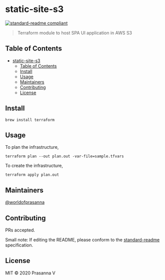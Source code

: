 # static-site-s3

[![standard-readme compliant](https://img.shields.io/badge/standard--readme-OK-green.svg?style=flat-square)](https://github.com/RichardLitt/standard-readme)

> Terraform module to host SPA UI application in AWS S3

## Table of Contents

- [static-site-s3](#static-site-s3)
  - [Table of Contents](#table-of-contents)
  - [Install](#install)
  - [Usage](#usage)
  - [Maintainers](#maintainers)
  - [Contributing](#contributing)
  - [License](#license)

## Install

```
brew install terraform
```

## Usage

To plan the infrastructure,
```
terraform plan --out plan.out -var-file=sample.tfvars
```
To create the infrastructure,
```
terraform apply plan.out
```

## Maintainers

[@worldofprasanna](https://github.com/worldofprasanna)

## Contributing

PRs accepted.

Small note: If editing the README, please conform to the [standard-readme](https://github.com/RichardLitt/standard-readme) specification.

## License

MIT © 2020 Prasanna V
